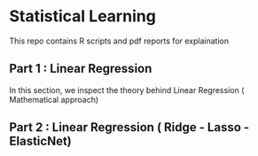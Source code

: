 # Statistical Learning

This repo contains R scripts and pdf reports for explaination 

## Part 1 : Linear Regression
In this section, we inspect the theory behind Linear Regression ( Mathematical approach)

## Part 2 : Linear Regression ( Ridge - Lasso - ElasticNet)
